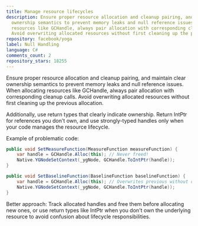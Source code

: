 ```yaml
---
title: Manage resource lifecycles
description: Ensure proper resource allocation and cleanup pairing, and maintain clear
  ownership semantics to prevent memory leaks and null reference issues. When allocating
  resources like GCHandle, always pair allocation with corresponding cleanup calls.
  Avoid overwriting allocated resources without first cleaning up the previous allocation.
repository: facebook/yoga
label: Null Handling
language: C#
comments_count: 2
repository_stars: 18255
---
```


Ensure proper resource allocation and cleanup pairing, and maintain clear ownership semantics to prevent memory leaks and null reference issues. When allocating resources like GCHandle, always pair allocation with corresponding cleanup calls. Avoid overwriting allocated resources without first cleaning up the previous allocation.

Additionally, use return types that clearly indicate ownership. Return IntPtr for references you don't own, and use strongly-typed handles only when your code manages the resource lifecycle.

Example of problematic code:
```csharp
public void SetMeasureFunction(MeasureFunction measureFunction) {
    var handle = GCHandle.Alloc(this); // Never freed!
    Native.YGNodeSetContext(_ygNode, GCHandle.ToIntPtr(handle));
}

public void SetBaselineFunction(BaselineFunction baselineFunction) {
    var handle = GCHandle.Alloc(this); // Overwrites previous without cleanup!
    Native.YGNodeSetContext(_ygNode, GCHandle.ToIntPtr(handle));
}
```

Better approach: Track allocated handles and free them before allocating new ones, or use return types like IntPtr when you don't own the underlying resource to avoid confusion about lifecycle responsibilities.